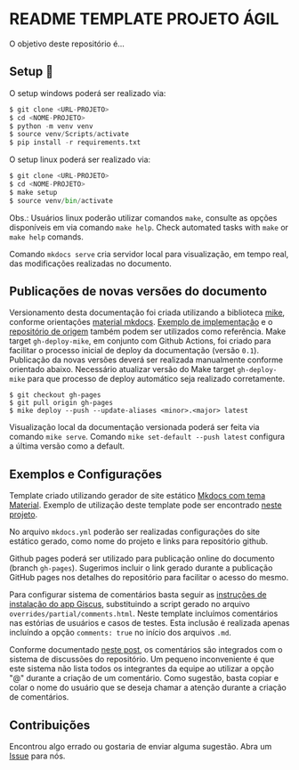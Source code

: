 README TEMPLATE PROJETO ÁGIL
===

O objetivo deste repositório é...

## Setup :open_book:

O setup windows poderá ser realizado via:

```Python
$ git clone <URL-PROJETO>
$ cd <NOME-PROJETO>  
$ python -m venv venv
$ source venv/Scripts/activate
$ pip install -r requirements.txt
```

O setup linux poderá ser realizado via:

```Python
$ git clone <URL-PROJETO>
$ cd <NOME-PROJETO>  
$ make setup
$ source venv/bin/activate
```

Obs.: Usuários linux poderão utilizar comandos `make`, consulte as opções disponíveis em via comando `make help`.
Check automated tasks with `make` or `make help` comands.

Comando `mkdocs serve` cria servidor local para visualização, em tempo real, das modificações realizadas no documento.

## Publicações de novas versões do documento

Versionamento desta documentação foi criada utilizando a biblioteca [mike](https://github.com/jimporter/mike), conforme orientações [material mkdocs](https://squidfunk.github.io/mkdocs-material/setup/setting-up-versioning/?h=version#versioning). 
[Exemplo de implementação](https://squidfunk.github.io/mkdocs-material-example-versioning/0.3/) e o [repositório de origem](https://github.com/squidfunk/mkdocs-material-example-versioning) também podem ser utilizados como referência.
Make target `gh-deploy-mike`, em conjunto com Github Actions, foi criado para facilitar o processo inicial de deploy da documentação (versão `0.1`).
Publicação da novas versões deverá ser realizada manualmente conforme orientado abaixo. 
Necessário atualizar versão do Make target `gh-deploy-mike` para que processo de deploy automático seja realizado corretamente.

```
$ git checkout gh-pages
$ git pull origin gh-pages
$ mike deploy --push --update-aliases <minor>.<major> latest
```

Visualização local da documentação versionada poderá ser feita via comando `mike serve`. Comando `mike set-default --push latest` configura a última versão como a default.

## Exemplos e Configurações

Template criado utilizando gerador de site estático [Mkdocs com tema Material](https://squidfunk.github.io/mkdocs-material/).
Exemplo de utilização deste template pode ser encontrado [neste projeto](https://transparencia-mg.github.io/work-stefanini/).

No arquivo `mkdocs.yml` poderão ser realizadas configurações do site estático gerado, como nome do projeto e links para repositório github.

Github pages poderá ser utilizado para publicação online do documento (branch `gh-pages`). 
Sugerimos incluir o link gerado durante a publicação GitHub pages nos detalhes do repositório para facilitar o acesso do mesmo.

Para configurar sistema de comentários basta seguir as [instruções de instalação do app Giscus](https://squidfunk.github.io/mkdocs-material/setup/adding-a-comment-system/?h=comm#customization), substituindo a script gerado no arquivo `overrides/partial/comments.html`.
Neste template incluímos comentários nas estórias de usuários e casos de testes. 
Esta inclusão é realizada apenas incluíndo a opção `comments: true` no início dos arquivos `.md`.

Conforme documentado [neste post](https://transparencia-mg.github.io/handbook/0.1/posts/20221226_sistema_de_comentarios/?h=comment#sistema-de-comentarios-handbook), os comentários são integrados com o sistema de discussões do repositório.
Um pequeno inconveniente é que este sistema não lista todos os integrantes da equipe ao utilizar a opção "@" durante a criação de um comentário. 
Como sugestão, basta copiar e colar o nome do usuário que se deseja chamar a atenção durante a criação de comentários.

## Contribuições

Encontrou algo errado ou gostaria de enviar alguma sugestão. 
Abra um [Issue]() para nós.